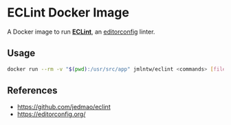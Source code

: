 # ECLint Docker Image

A Docker image to run [**ECLint**](https://github.com/jedmao/eclint), an [editorconfig](https://editorconfig.org/) linter.

## Usage

```bash
docker run --rm -v "$(pwd):/usr/src/app" jmlntw/eclint <commands> [files...] [options]
```

## References

* <https://github.com/jedmao/eclint>
* <https://editorconfig.org/>
